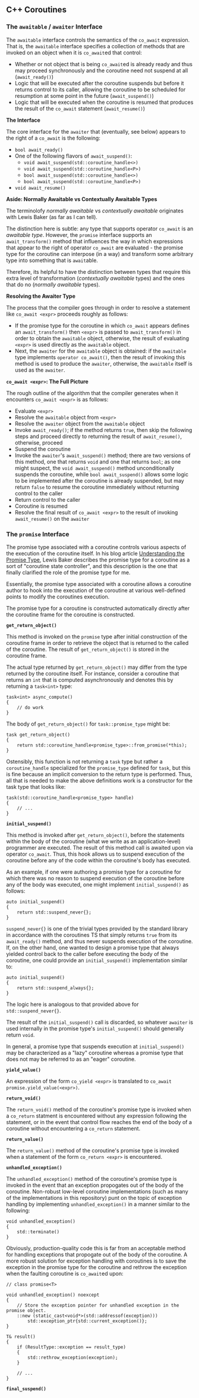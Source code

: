 ## C++ Coroutines

### The `awaitable` / `awaiter` Interface

The `awaitable` interface controls the semantics of the `co_await` expression. That is, the `awaitable` interface specifies a collection of methods that are invoked on an object when it is `co_await`ed that control:

- Whether or not object that is being `co_await`ed is already ready and thus may proceed synchronously and the coroutine need not suspend at all (`await_ready()`)
- Logic that will be executed after the coroutine suspends but before it returns control to its caller, allowing the coroutine to be scheduled for resumption at some point in the future (`await_suspend()`)
- Logic that will be executed when the coroutine is resumed that produces the result of the `co_await` statement (`await_resume()`)

**The Interface**

The core interface for the `awaiter` that (eventually, see below) appears to the right of a `co_await` is the following:

- `bool await_ready()`
- One of the following flavors of `await_suspend()`:
    - `void await_suspend(std::coroutine_handle<>)`
    - `void await_suspend(std::coroutine_handle<P>)`
    - `bool await_suspend(std::coroutine_handle<>)`
    - `bool await_suspend(std::coroutine_handle<P>)`
- `void await_resume()`

**Aside: Normally Awaitable vs Contextually Awaitable Types**

The terminolofy _normally awaitable_ vs _contextually awaitable_ originates with Lewis Baker (as far as I can tell).

The distinction here is subtle: any type that supports operator `co_await` is an _awaitable type_. However, the `promise` interface supports an `await_transform()` method that influences the way in which expressions that appear to the right of operator `co_await` are evaluated - the promise type for the coroutine can interpose (in a way) and transform some arbitrary type into something that is `await`able. 

Therefore, its helpful to have the distinction between types that require this extra level of transformation (_contextually awaitable_ types) and the ones that do no (_normally awaitable_ types).

**Resolving the Awaiter Type**

The process that the compiler goes through in order to resolve a statement like `co_await <expr>` proceeds roughly as follows:

- If the promise type for the coroutine in which `co_await` appears defines an `await_transform()` then `<expr>` is passed to `await_transform()` in order to obtain the `awaitable` object, otherwise, the result of evaluating `<expr>` is used directly as the `awaitable` object.
- Next, the `awaiter` for the `awaitable` object is obtained: if the `awaitable` type implements `operator co_await()`, then the result of invoking this method is used to produce the `awaiter`, otherwise, the `awaitable` itself is used as the `awaiter`.

**`co_await <expr>`: The Full Picture**

The rough outline of the algorithm that the compiler generates when it encounters `co_await <expr>` is as follows:

- Evaluate `<expr>`
- Resolve the `awaitable` object from `<expr>`
- Resolve the `awaiter` object from the `awaitable` object
- Invoke `await_ready()`; if the method returns `true`, then skip the following steps and proceed directly to returning the result of `await_resume()`, otherwise, proceed
- Suspend the coroutine
- Invoke the `awaiter`'s `await_suspend()` method; there are two versions of this method, one that returns `void` and one that returns `bool`; as one might suspect, the `void await_suspend()` method unconditionally suspends the coroutine, while `bool await_suspend()` allows some logic to be implemented after the coroutine is already suspended, but may return `false` to resume the coroutine immediately without returning control to the caller
- Return control to the caller
- Coroutine is resumed
- Resolve the final result of `co_await <expr>` to the result of invoking `await_resume()` on the `awaiter`

### The `promise` Interface

The promise type associated with a coroutine controls various aspects of the execution of the coroutine itself. In his blog article [Understanding the Promise Type](https://lewissbaker.github.io/2018/09/05/understanding-the-promise-type), Lewis Baker describes the promise type for a coroutine as a sort of "coroutine state controller", and this description is the one that finally clarified the role of the promise type for me.

Essentially, the promise type associated with a coroutine allows a coroutine author to hook into the execution of the coroutine at various well-defined points to modify the coroutines execution.

The promise type for a coroutine is constructed automatically directly after the coroutine frame for the coroutine is constructed.

**`get_return_object()`**

This method is invoked on the `promise` type after initial construction of the coroutine frame in order to retrieve the object that is returned to the called of the coroutine. The result of `get_return_object()` is stored in the coroutine frame. 

The actual type returned by `get_return_object()` may differ from the type returned by the coroutine itself. For instance, consider a coroutine that returns an `int` that is computed asynchronously and denotes this by returning a `task<int>` type:

```
task<int> async_compute()
{
    // do work
} 
```

The body of `get_return_object()` for `task::promise_type` might be:

```
task get_return_object()
{
    return std::coroutine_handle<promise_type>::from_promise(*this);
}
```

Ostensibly, this function is not returning a `task` type but rather a `coroutine_handle` specialized for the `promise_type` defined for `task`, but this is fine because an implicit conversion to the return type is performed. Thus, all that is needed to make the above definitions work is a constructor for the task type that looks like:

```
task(std::coroutine_handle<promise_type> handle)
{
    // ...
}
```

**`initial_suspend()`**

This method is invoked after `get_return_object()`, before the statements within the body of the coroutine (what we write as an application-level) programmer are executed. The result of this method call is awaited upon via operator `co_await`. Thus, this hook allows us to suspend execution of the coroutine before any of the code within the coroutine's body has executed.

As an example, if one were authoring a promise type for a coroutine for which there was no reason to suspend execution of the coroutine before any of the body was executed, one might implement `initial_suspend()` as follows:

```
auto initial_suspend()
{
    return std::suspend_never{};
}
```

`suspend_never{}` is one of the trivial types provided by the standard library in accordance with the coroutines TS that simply returns `true` from its `await_ready()` method, and thus never suspends execution of the coroutine. If, on the other hand, one wanted to design a promise type that always yielded control back to the caller before executing the body of the coroutine, one could provide an `initial_suspend()` implementation similar to:

```
auto initial_suspend()
{
    return std::suspend_always{};
}
```

The logic here is analogous to that provided above for `std::suspend_never{}`.

The result of the `initial_suspend()` call is discarded, so whatever `awaiter` is used internally in the promise type's `initial_suspend()` should generally return `void`.

In general, a promise type that suspends execution at `initial_suspend()` may be characterized as a "lazy" coroutine whereas a promise type that does not may be referred to as an "eager" coroutine.

**`yield_value()`**

An expression of the form `co_yield <expr>` is translated to `co_await promise.yield_value(<expr>)`. 

**`return_void()`**

The `return_void()` method of the coroutine's promise type is invoked when a `co_return` statment is encountered without any expression following the statement, or in the event that control flow reaches the end of the body of a coroutine without encountering a `co_return` statement.

**`return_value()`**

The `return_value()` method of the coroutine's promise type is invoked when a statement of the form `co_return <expr>` is encountered.  

**`unhandled_exception()`**

The `unhandled_exception()` method of the coroutine's promise type is invoked in the event that an exception propogates out of the body of the coroutine. Non-robust low-level coroutine implementations (such as many of the implementations in this repository) punt on the topic of exception handling by implementing `unhandled_exception()` in a manner similar to the following:

```
void unhandled_exception()
{
    std::terminate()
}
```

Obviously, production-quality code this is far from an acceptable method for handling exceptions that propogate out of the body of the coroutine. A more robust solution for exception handling with coroutines is to save the exception in the promise type for the coroutine and rethrow the exception when the faulting coroutine is `co_await`ed upon:

```
// class promise<T>

void unhandled_exception() noexcept
{
    // Store the exception pointer for unhandled exception in the promise object.
    ::new (static_cast<void*>(std::addressof(exception))) 
        std::exception_ptr{std::current_exception()};
}

T& result()
{
    if (ResultType::exception == result_type)
    {
        std::rethrow_exception(exception);
    }

    // ...
}
```

**`final_suspend()`**